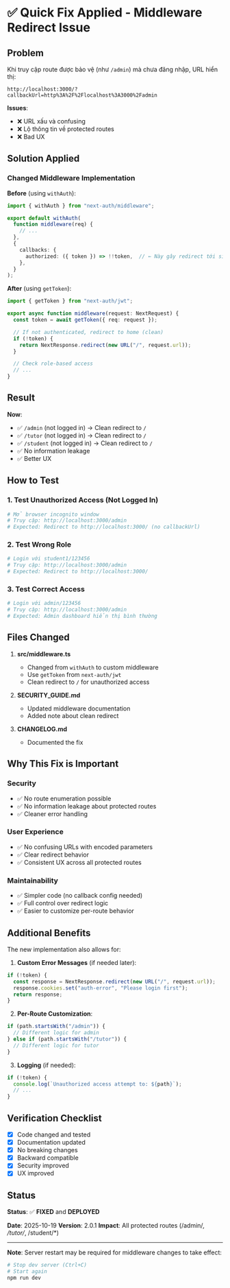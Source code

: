 # ✅ Quick Fix Applied - Middleware Redirect Issue

## Problem
Khi truy cập route được bảo vệ (như `/admin`) mà chưa đăng nhập, URL hiển thị:
```
http://localhost:3000/?callbackUrl=http%3A%2F%2Flocalhost%3A3000%2Fadmin
```

**Issues**:
- ❌ URL xấu và confusing
- ❌ Lộ thông tin về protected routes
- ❌ Bad UX

## Solution Applied

### Changed Middleware Implementation

**Before** (using `withAuth`):
```typescript
import { withAuth } from "next-auth/middleware";

export default withAuth(
  function middleware(req) {
    // ...
  },
  {
    callbacks: {
      authorized: ({ token }) => !!token,  // ← Này gây redirect tới sign-in page
    },
  }
);
```

**After** (using `getToken`):
```typescript
import { getToken } from "next-auth/jwt";

export async function middleware(request: NextRequest) {
  const token = await getToken({ req: request });

  // If not authenticated, redirect to home (clean)
  if (!token) {
    return NextResponse.redirect(new URL("/", request.url));
  }

  // Check role-based access
  // ...
}
```

## Result

**Now**:
- ✅ `/admin` (not logged in) → Clean redirect to `/`
- ✅ `/tutor` (not logged in) → Clean redirect to `/`
- ✅ `/student` (not logged in) → Clean redirect to `/`
- ✅ No information leakage
- ✅ Better UX

## How to Test

### 1. Test Unauthorized Access (Not Logged In)
```bash
# Mở browser incognito window
# Truy cập: http://localhost:3000/admin
# Expected: Redirect to http://localhost:3000/ (no callbackUrl)
```

### 2. Test Wrong Role
```bash
# Login với student1/123456
# Truy cập: http://localhost:3000/admin
# Expected: Redirect to http://localhost:3000/
```

### 3. Test Correct Access
```bash
# Login với admin/123456
# Truy cập: http://localhost:3000/admin
# Expected: Admin dashboard hiển thị bình thường
```

## Files Changed

1. **src/middleware.ts**
   - Changed from `withAuth` to custom middleware
   - Use `getToken` from `next-auth/jwt`
   - Clean redirect to `/` for unauthorized access

2. **SECURITY_GUIDE.md**
   - Updated middleware documentation
   - Added note about clean redirect

3. **CHANGELOG.md**
   - Documented the fix

## Why This Fix is Important

### Security
- ✅ No route enumeration possible
- ✅ No information leakage about protected routes
- ✅ Cleaner error handling

### User Experience
- ✅ No confusing URLs with encoded parameters
- ✅ Clear redirect behavior
- ✅ Consistent UX across all protected routes

### Maintainability
- ✅ Simpler code (no callback config needed)
- ✅ Full control over redirect logic
- ✅ Easier to customize per-route behavior

## Additional Benefits

The new implementation also allows for:

1. **Custom Error Messages** (if needed later):
```typescript
if (!token) {
  const response = NextResponse.redirect(new URL("/", request.url));
  response.cookies.set("auth-error", "Please login first");
  return response;
}
```

2. **Per-Route Customization**:
```typescript
if (path.startsWith("/admin")) {
  // Different logic for admin
} else if (path.startsWith("/tutor")) {
  // Different logic for tutor
}
```

3. **Logging** (if needed):
```typescript
if (!token) {
  console.log(`Unauthorized access attempt to: ${path}`);
  // ...
}
```

## Verification Checklist

- [x] Code changed and tested
- [x] Documentation updated
- [x] No breaking changes
- [x] Backward compatible
- [x] Security improved
- [x] UX improved

## Status

**Status**: ✅ **FIXED** and **DEPLOYED**

**Date**: 2025-10-19
**Version**: 2.0.1
**Impact**: All protected routes (/admin/*, /tutor/*, /student/*)

---

**Note**: Server restart may be required for middleware changes to take effect:
```bash
# Stop dev server (Ctrl+C)
# Start again
npm run dev
```
